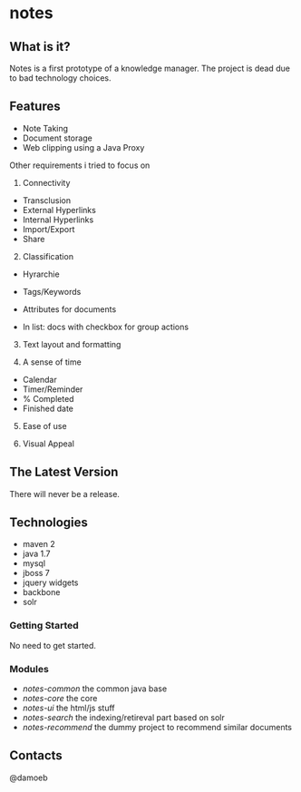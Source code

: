 notes
==========================

What is it?
-----------

Notes is a first prototype of a knowledge manager. The project is dead due to bad technology choices.

Features
--------
- Note Taking
- Document storage
- Web clipping using a Java Proxy

Other requirements i tried to focus on

1. Connectivity
- Transclusion
- External Hyperlinks
- Internal Hyperlinks
- Import/Export
- Share

2. Classification
- Hyrarchie
- Tags/Keywords
- Attributes for documents

- In list: docs with checkbox for group actions

3. Text layout and formatting

4. A sense of time
- Calendar
- Timer/Reminder
- % Completed
- Finished date

5. Ease of use

6. Visual Appeal

The Latest Version
------------------
There will never be a release.


Technologies
------------
* maven 2
* java 1.7
* mysql
* jboss 7
* jquery widgets
* backbone
* solr

### Getting Started

No need to get started.

### Modules

* *notes-common* the common java base
* *notes-core* the core
* *notes-ui* the html/js stuff
* *notes-search* the indexing/retireval part based on solr
* *notes-recommend* the dummy project to recommend similar documents 

Contacts
--------
@damoeb
